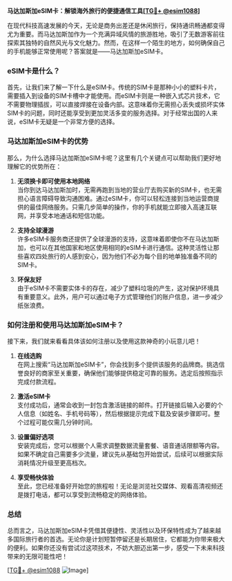 **马达加斯加eSIM卡：解锁海外旅行的便捷通信工具[[TG💪+ @esim1088](https://t.me/s/esim1088)]**

在现代科技高速发展的今天，无论是商务出差还是休闲旅行，保持通讯畅通都变得尤为重要。而马达加斯加作为一个充满异域风情的旅游胜地，吸引了无数游客前往探索其独特的自然风光与文化魅力。然而，在这样一个陌生的地方，如何确保自己的手机能够正常使用呢？答案就是——马达加斯加eSIM卡。

### eSIM卡是什么？

首先，让我们来了解一下什么是eSIM卡。传统的SIM卡是那种小小的塑料卡片，需要插入到设备的SIM卡槽中才能使用。而eSIM卡则是一种嵌入式芯片技术，它不需要物理插拔，可以直接焊接在设备内部。这意味着你无需担心丢失或损坏实体SIM卡的问题，同时还能享受到更加灵活多变的服务选择。对于经常出国的人来说，eSIM卡无疑是一个非常方便的选择。

### 马达加斯加eSIM卡的优势

那么，为什么选择马达加斯加eSIM卡呢？这里有几个关键点可以帮助我们更好地理解它的优势所在：

1. **无须换卡即可使用本地网络**  
   当你到达马达加斯加时，无需再跑到当地的营业厅去购买新的SIM卡，也无需担心语言障碍导致沟通困难。通过eSIM卡，你可以轻松连接到当地运营商提供的最佳网络服务。只需几步简单的操作，你的手机就能立即接入高速互联网，并享受本地通话和短信功能。

2. **支持全球漫游**  
   许多eSIM卡服务商还提供了全球漫游的支持，这意味着即使你不在马达加斯加，也可以在其他国家和地区使用相同的eSIM卡进行通信。这种灵活性让那些喜欢四处旅行的人感到安心，因为他们不必为每个目的地单独准备不同的SIM卡。

3. **环保友好**  
   由于eSIM卡不需要实体卡的存在，减少了塑料垃圾的产生，这对保护环境具有重要意义。此外，用户可以通过电子方式管理他们的账户信息，进一步减少纸张浪费。

### 如何注册和使用马达加斯加eSIM卡？

接下来，我们就来看看具体该如何注册以及使用这款神奇的小玩意儿吧！

1. **在线选购**  
   在网上搜索“马达加斯加eSIM卡”，你会找到多个提供该服务的品牌商。挑选信誉良好的商家至关重要，确保他们能够提供稳定可靠的服务。选定后按照指示完成付款流程。

2. **激活eSIM卡**  
   支付成功后，通常会收到一封包含激活链接的邮件。打开链接后输入必要的个人信息（如姓名、手机号码等），然后根据提示完成下载及安装步骤即可。整个过程可能仅需几分钟时间。

3. **设置偏好选项**  
   安装完成后，您可以根据个人需求调整数据流量套餐、语音通话限额等内容。如果不确定自己需要多少流量，建议先从基础包开始尝试，后续可以根据实际消耗情况升级至更高档次。

4. **享受畅快体验**  
   至此，您已经准备好开始您的旅程啦！无论是浏览社交媒体、观看高清视频还是拨打电话，都可以享受到流畅稳定的网络体验。

### 总结

总而言之，马达加斯加eSIM卡凭借其便捷性、灵活性以及环保特性成为了越来越多国际旅行者的首选。无论你是计划短暂停留还是长期居住，它都能为你带来极大的便利。如果你还没有尝试过这项技术，不妨大胆迈出第一步，感受一下未来科技带来的无限可能性吧！

[[TG💪+ @esim1088](https://t.me/s/esim1088) ![Image](https://i.postimg.cc/4NQfJmqS/Snipaste-2025-05-13-00-14-12.png)]